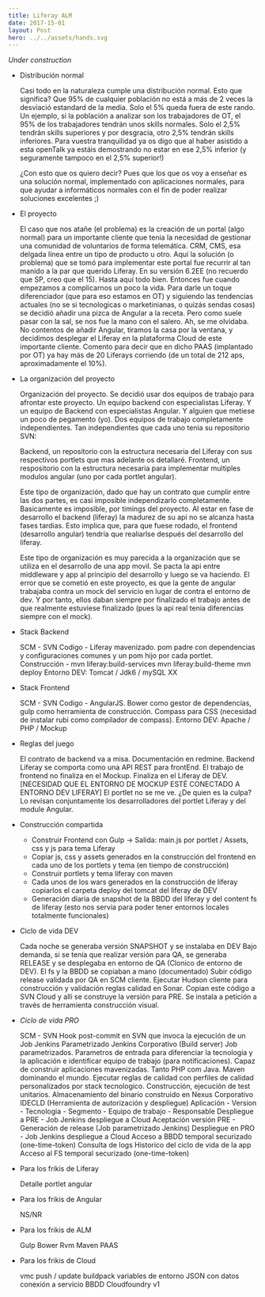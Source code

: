 ```yaml
---
title: Liferay ALM
date: 2017-15-01
layout: Post
hero: ../../assets/hands.svg
---
```


*Under construction*

* Distribución normal

	Casi todo en la naturaleza cumple una distribución normal. Esto que significa? Que 95% de cualquier población no está a más de 2 veces la desviació estandard de la media. Solo el 5% queda fuera de este rando. Un ejemplo, si la población a analizar son los trabajadores de OT, el 95% de los trabajadores tendrán unos skills normales. Solo el 2,5% tendrán skills superiores y por desgracia, otro 2,5% tendrán skills inferiores. Para vuestra tranquilidad ya os digo que al haber asistido a esta openTalk ya estáis demostrando no estar en ese 2,5% inferior (y seguramente tampoco en el 2,5% superior!)

	¿Con esto que os quiero decir? Pues que los que os voy a enseñar es una solución normal, implementado con aplicaciones normales, para que ayudar a informáticos normales con el fin de poder realizar soluciones excelentes ;)

* El proyecto

	El caso que nos atañe (el problema) es la creación de un portal (algo normal) para un importante cliente que tenia la necesidad de gestionar una comunidad de voluntarios de forma telemática. CRM, CMS, esa delgada línea entre un tipo de producto u otro. Aquí la solución (o problema) que se tomó para implementar este portal fue recurrir al tan manido a la par que querido Liferay. En su versión 6.2EE (no recuerdo que SP, creo que el 15). Hasta aquí todo bien. Entonces fue cuando empezamos a complicarnos un poco la vida. Para darle un toque diferenciador (que para eso estamos en OT) y siguiendo las tendencias actuales (no se si tecnologicas o marketinianas, o quizás sendas cosas) se decidió añadir una pizca de Angular a la receta. Pero como suele pasar con la sal, se nos fue la mano con el salero. Ah, se me olvidaba. No contentos de añadir Angular, tiramos la casa por la ventana, y decidimos desplegar el Liferay en la plataforma Cloud de este importante cliente. Comento para decir que en dicho PAAS (implantado por OT) ya hay más de 20 Liferays corriendo (de un total de 212 aps, aproximadamente el 10%).

* La organización del proyecto

	Organización del proyecto. Se decidió usar dos equipos de trabajo para afrontar este proyecto. Un equipo backend con especialistas Liferay. Y un equipo de Backend con especialistas Angular. Y alguien que metiese un poco de pegamento (yo). 
	Dos equipos de trabajo completamente independientes. Tan independientes que cada uno tenia su repositorio SVN:

	Backend, un repositorio con la estructura necesaria del Liferay con sus respectivos portlets que mas adelante os detallaré.
	Frontend, un respositorio con la estructura necesaria para implementar multiples modulos angular (uno por cada portlet angular).

	Este tipo de organización, dado que hay un contrato que cumplir entre las dos partes, es casi imposible independizarlo completamente. Basicamente es imposible, por timings del proyecto. Al estar en fase de desarrollo el backend (liferay) la madurez de su api no se alcanza hasta fases tardias. Esto implica que, para que fuese rodado, el frontend (desarrollo angular) tendría que realiarlse después del desarrollo del liferay. 

	Este tipo de organización es muy parecida a la organización que se utiliza en el desarrollo de una app movil. Se pacta la api entre middleware y app al principio del desarrollo y luego se va haciendo. El error que se cometió en este proyecto, es que la gente de angular trabajaba contra un mock del servicio en lugar de contra el entorno de dev. Y por tanto, ellos daban siempre por finalizado el trabajo antes de que realmente estuviese finalizado (pues la api real tenia diferencias siempre con el mock).
	
* Stack Backend

	SCM - SVN
	Codigo - Liferay mavenizado. pom padre con dependencias y configuraciones comunes y un pom hijo por cada portlet. 
	Construcción - 
		mvn liferay:build-services
		mvn liferay:build-theme
		mvn deploy
	Entorno DEV: Tomcat / Jdk6 / mySQL XX

* Stack Frontend

	SCM - SVN
	Codigo - AngularJS. Bower como gestor de dependencias, gulp como herramienta de construcción. Compass para CSS (necesidad de instalar rubi como compilador de compass).
	Entorno DEV: Apache / PHP / Mockup

* Reglas del juego

	El contrato de backend va a misa. Documentación en redmine. 
	Backend Liferay se comporta como una API REST para frontEnd.
	El trabajo de frontend no finaliza en el Mockup. Finaliza en el Liferay de DEV. [NECESIDAD QUE EL ENTORNO DE MOCKUP ESTÉ CONECTADO A ENTORNO DEV LIFERAY]
	El portlet no se me ve. ¿De quien es la culpa? Lo revisan conjuntamente los desarrolladores del portlet Liferay y del module Angular.
	
* Construcción compartida

	* Construir Frontend con Gulp -> Salida: main.js por portlet / Assets, css y js para tema Liferay 
	* Copiar js, css y assets generados en la construcción del frontend en cada uno de los portlets y tema (en tiempo de construcción)
	* Construir portlets y tema liferay con maven 
	* Cada unos de los wars generados en la construcción de liferay copiarlos el carpeta deploy del tomcat del liferay de DEV
	* Generación diaria de snapshot de la BBDD del liferay y del content fs de liferay (esto nos servia para poder tener entornos locales totalmente funcionales)

* Ciclo de vida DEV

	Cada noche se generaba versión SNAPSHOT y se instalaba en DEV
	Bajo demanda, si se tenía que realizar versión para QA, se generaba RELEASE y se desplegaba en entorno de QA (Clonico de entorno de DEV). El fs y la BBDD se copiaban a mano (documentado)
	Subir código release validada por QA en SCM cliente. Ejecutar Hudson cliente para construcción y validación reglas calidad en Sonar.
	Copian este código a SVN Cloud y alli se construye la versión para PRE. Se instala a petición a través de herramienta construcción visual.

* *Ciclo de vida PRO*

	SCM - SVN
	Hook post-commit en SVN que invoca la ejecución de un Job Jenkins Parametrizado
	Jenkins Corporativo (Build server)
	Job parametrizados. Parametros de entrada para diferenciar la tecnología y la aplicación e identificar equipo de trabajo (para notificaciones).
		Capaz de construir aplicaciones mavenizadas. Tanto PHP com Java. Maven dominando el mundo.
		Ejecutar reglas de calidad con perfiles de calidad personalizados por stack tecnologico.
		Construcción, ejecución de test unitarios.
		Almacenamiento del binario construido en Nexus Corporativo
	IDECLD (Herramienta de autorización y despliegue)
		Aplicación - Version - Tecnologia - Segmento - Equipo de trabajo - Responsable
		Despliegue a PRE - Job Jenkins despliegue a Cloud
		Aceptación versión PRE - Generación de release (Job parametrizado Jenkins)
		Despliegue en PRO - Job Jenkins despliegue a Cloud
		Acceso a BBDD temporal securizado (one-time-token)
		Consulta de logs
		Historico del ciclo de vida de la app
		Acceso al FS temporal securizado (one-time-token)
		
* Para los frikis de Liferay

	Detalle portlet angular

* Para los frikis de Angular

	NS/NR

* Para los frikis de ALM

	Gulp
	Bower
	Rvm
	Maven
	PAAS

* Para los frikis de Cloud

	vmc push / update
	buildpack
	variables de entorno JSON con datos conexión a servicio BBDD
	Cloudfoundry v1

